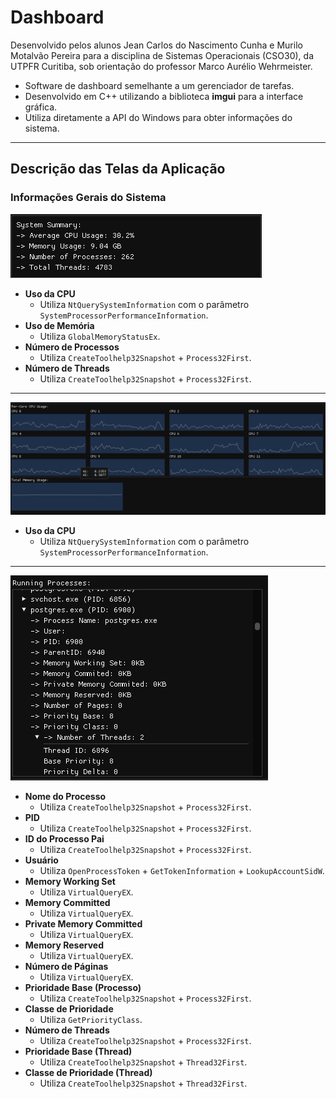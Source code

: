 # Dashboard

Desenvolvido pelos alunos Jean Carlos do Nascimento Cunha e Murilo Motalvão Pereira para a disciplina de Sistemas Operacionais (CSO30), da UTPFR Curitiba, sob orientação do professor Marco Aurélio Wehrmeister.

- Software de dashboard semelhante a um gerenciador de tarefas.
- Desenvolvido em C++ utilizando a biblioteca **imgui** para a interface gráfica.
- Utiliza diretamente a API do Windows para obter informações do sistema.

---

## Descrição das Telas da Aplicação

### Informações Gerais do Sistema

![Informações gerais](Img/infoGerais.png)

- **Uso da CPU**
  - Utiliza `NtQuerySystemInformation` com o parâmetro `SystemProcessorPerformanceInformation`.
- **Uso de Memória**
  - Utiliza `GlobalMemoryStatusEx`.
- **Número de Processos**
  - Utiliza `CreateToolhelp32Snapshot` + `Process32First`.
- **Número de Threads**
  - Utiliza `CreateToolhelp32Snapshot` + `Process32First`.

---

![Gráficos das CPUs](Img/graficosCPUs.png)

- **Uso da CPU**
  - Utiliza `NtQuerySystemInformation` com o parâmetro `SystemProcessorPerformanceInformation`.

---

![Lista de Processos](Img/listaProcessos.png)

- **Nome do Processo**
  - Utiliza `CreateToolhelp32Snapshot` + `Process32First`.
- **PID**
  - Utiliza `CreateToolhelp32Snapshot` + `Process32First`.
- **ID do Processo Pai**
  - Utiliza `CreateToolhelp32Snapshot` + `Process32First`.
- **Usuário**
  - Utiliza `OpenProcessToken` + `GetTokenInformation` + `LookupAccountSidW`.
- **Memory Working Set**
  - Utiliza `VirtualQueryEX`.
- **Memory Committed**
  - Utiliza `VirtualQueryEX`.
- **Private Memory Committed**
  - Utiliza `VirtualQueryEX`.
- **Memory Reserved**
  - Utiliza `VirtualQueryEX`.
- **Número de Páginas**
  - Utiliza `VirtualQueryEX`.
- **Prioridade Base (Processo)**
  - Utiliza `CreateToolhelp32Snapshot` + `Process32First`.
- **Classe de Prioridade**
  - Utiliza `GetPriorityClass`.
- **Número de Threads**
  - Utiliza `CreateToolhelp32Snapshot` + `Process32First`.
- **Prioridade Base (Thread)**
  - Utiliza `CreateToolhelp32Snapshot` + `Thread32First`.
- **Classe de Prioridade (Thread)**
  - Utiliza `CreateToolhelp32Snapshot` + `Thread32First`.
